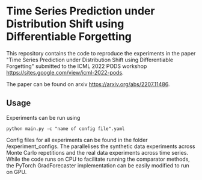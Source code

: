 # Time Series Prediction under Distribution Shift using Differentiable Forgetting
This repository contains the code to reproduce the experiments in the paper "Time Series Prediction under Distribution 
Shift using Differentiable Forgetting" submitted to the 
ICML 2022 PODS workshop https://sites.google.com/view/icml-2022-pods.

The paper can be found on arxiv https://arxiv.org/abs/2207.11486.

## Usage
Experiments can be run using

    python main.py -c "name of config file".yaml


Config files for all experiments can be found in the folder /experiment_configs.
The parallelises the synthetic data experiments across Monte Carlo repetitions and the real data experiments across time series.
While the code runs on CPU to facilitate running the comparator methods, the PyTorch GradForecaster implementation can be easily modified to run on GPU.
